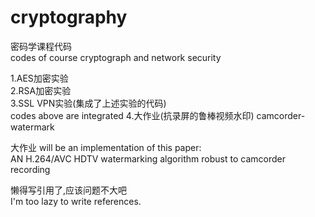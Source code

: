 # cryptography
密码学课程代码<br>
codes of course cryptograph and network security

1.AES加密实验<br>
2.RSA加密实验<br>
3.SSL VPN实验(集成了上述实验的代码)<br> codes above are integrated
4.大作业(抗录屏的鲁棒视频水印) camcorder-watermark

大作业 will be an implementation of this paper:<br>
AN H.264/AVC HDTV watermarking algorithm robust to camcorder recording

懒得写引用了,应该问题不大吧<br>
I'm too lazy to write references.
